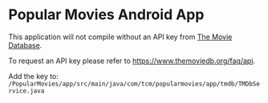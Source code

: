 # Popular Movies Android App
This application will not compile without an API key from [The Movie Database](https://www.themoviedb.org/documentation/api).

To request an API key please refer to https://www.themoviedb.org/faq/api.

Add the key to:
`/PopularMovies/app/src/main/java/com/tcm/popularmovies/app/tmdb/TMDbService.java`